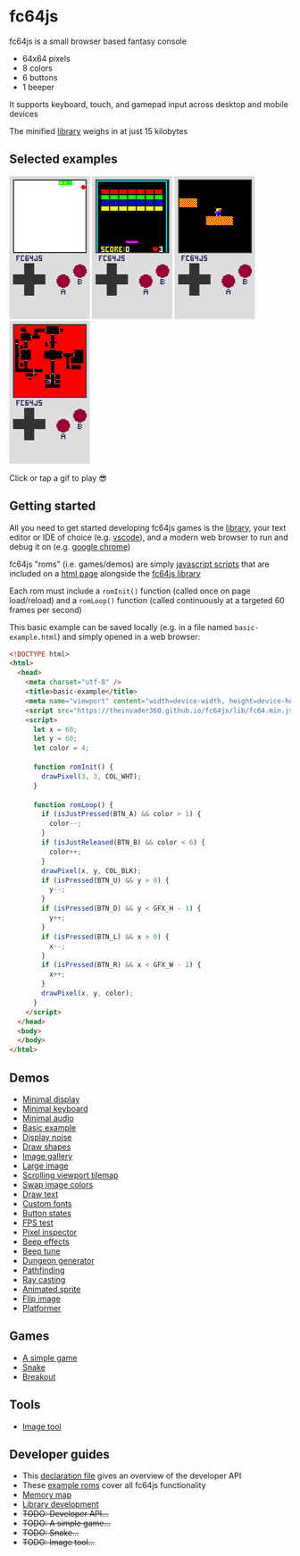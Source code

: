 # fc64js

fc64js is a small browser based fantasy console

* 64x64 pixels
* 8 colors
* 6 buttons
* 1 beeper

It supports keyboard, touch, and gamepad input across desktop and mobile devices

The minified [library](/lib/fc64.min.js) weighs in at just 15 kilobytes

## Selected examples

[<img src="https://raw.githubusercontent.com/TheInvader360/fc64js/main/docs/snake.gif" width="144"/>](https://theinvader360.github.io/fc64js/rom/game/snake/) [<img src="https://raw.githubusercontent.com/TheInvader360/fc64js/main/docs/breakout.gif" width="144"/>](https://theinvader360.github.io/fc64js/rom/game/breakout/) [<img src="https://raw.githubusercontent.com/TheInvader360/fc64js/main/docs//platformer.gif" width="144"/>](https://theinvader360.github.io/fc64js/rom/demo/platformer/) [<img src="https://raw.githubusercontent.com/TheInvader360/fc64js/main/docs/ray-casting.gif" width="144"/>](https://theinvader360.github.io/fc64js/rom/demo/ray-casting/)

Click or tap a gif to play :sunglasses:

## Getting started

All you need to get started developing fc64js games is the [library](/lib/fc64.min.js), your text editor or IDE of choice (e.g. [vscode](https://code.visualstudio.com/download)), and a modern web browser to run and debug it on (e.g. [google chrome](https://www.google.com/chrome))

fc64js "roms" (i.e. games/demos) are simply [javascript scripts](/rom/game/a-simple-game/main.js) that are included on a [html page](/rom/game/a-simple-game/index.html) alongside the [fc64js library](/lib/fc64.min.js)

Each rom must include a ```romInit()``` function (called once on page load/reload) and a ```romLoop()``` function (called continuously at a targeted 60 frames per second)

This basic example can be saved locally (e.g. in a file named ```basic-example.html```) and simply opened in a web browser:

```html
<!DOCTYPE html>
<html>
  <head>
    <meta charset="utf-8" />
    <title>basic-example</title>
    <meta name="viewport" content="width=device-width, height=device-height, user-scalable=no, initial-scale=1, maximum-scale=1" />
    <script src="https://theinvader360.github.io/fc64js/lib/fc64.min.js"></script>
    <script>
      let x = 60;
      let y = 60;
      let color = 4;

      function romInit() {
        drawPixel(3, 3, COL_WHT);
      }

      function romLoop() {
        if (isJustPressed(BTN_A) && color > 1) {
          color--;
        }
        if (isJustReleased(BTN_B) && color < 6) {
          color++;
        }
        drawPixel(x, y, COL_BLK);
        if (isPressed(BTN_U) && y > 0) {
          y--;
        }
        if (isPressed(BTN_D) && y < GFX_H - 1) {
          y++;
        }
        if (isPressed(BTN_L) && x > 0) {
          x--;
        }
        if (isPressed(BTN_R) && x < GFX_W - 1) {
          x++;
        }
        drawPixel(x, y, color);
      }
    </script>
  </head>
  <body>
  </body>
</html>
```

## Demos

* [Minimal display](https://theinvader360.github.io/fc64js/rom/demo/minimal-display/)
* [Minimal keyboard](https://theinvader360.github.io/fc64js/rom/demo/minimal-keyboard/)
* [Minimal audio](https://theinvader360.github.io/fc64js/rom/demo/minimal-audio/)
* [Basic example](https://theinvader360.github.io/fc64js/rom/demo/basic-example/)
* [Display noise](https://theinvader360.github.io/fc64js/rom/demo/display-noise/)
* [Draw shapes](https://theinvader360.github.io/fc64js/rom/demo/draw-shapes/)
* [Image gallery](https://theinvader360.github.io/fc64js/rom/demo/image-gallery/)
* [Large image](https://theinvader360.github.io/fc64js/rom/demo/large-image/)
* [Scrolling viewport tilemap](https://theinvader360.github.io/fc64js/rom/demo/scrolling-viewport-tilemap/)
* [Swap image colors](https://theinvader360.github.io/fc64js/rom/demo/swap-image-colors/)
* [Draw text](https://theinvader360.github.io/fc64js/rom/demo/draw-text/)
* [Custom fonts](https://theinvader360.github.io/fc64js/rom/demo/custom-fonts/)
* [Button states](https://theinvader360.github.io/fc64js/rom/demo/button-states/)
* [FPS test](https://theinvader360.github.io/fc64js/rom/demo/fps-test/)
* [Pixel inspector](https://theinvader360.github.io/fc64js/rom/demo/pixel-inspector/)
* [Beep effects](https://theinvader360.github.io/fc64js/rom/demo/beep-effects/)
* [Beep tune](https://theinvader360.github.io/fc64js/rom/demo/beep-tune/)
* [Dungeon generator](https://theinvader360.github.io/fc64js/rom/demo/dungeon-generator/)
* [Pathfinding](https://theinvader360.github.io/fc64js/rom/demo/pathfinding/)
* [Ray casting](https://theinvader360.github.io/fc64js/rom/demo/ray-casting/)
* [Animated sprite](https://theinvader360.github.io/fc64js/rom/demo/animated-sprite/)
* [Flip image](https://theinvader360.github.io/fc64js/rom/demo/flip-image/)
* [Platformer](https://theinvader360.github.io/fc64js/rom/demo/platformer/)

## Games

* [A simple game](https://theinvader360.github.io/fc64js/rom/game/a-simple-game/)
* [Snake](https://theinvader360.github.io/fc64js/rom/game/snake/)
* [Breakout](https://theinvader360.github.io/fc64js/rom/game/breakout/)

## Tools

* [Image tool](https://theinvader360.github.io/fc64js/tools/image-tool/index.html)

## Developer guides

* This [declaration file](/lib/fc64.d.ts) gives an overview of the developer API
* These [example roms](/rom) cover all fc64js functionality
* [Memory map](/docs/memory-map.md)
* [Library development](/docs/library-development.md)
* ~~TODO: Developer API...~~
* ~~TODO: A simple game...~~
* ~~TODO: Snake...~~
* ~~TODO: Image tool...~~
